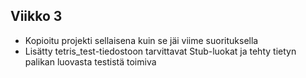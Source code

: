 ## Viikko 3

- Kopioitu projekti sellaisena kuin se jäi viime suorituksella
- Lisätty tetris_test-tiedostoon tarvittavat Stub-luokat ja tehty tietyn palikan luovasta testistä toimiva
